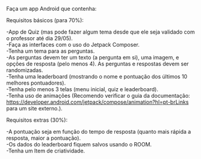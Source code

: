 Faça um app Android que contenha:

Requisitos básicos (para 70%):

-App de Quiz (mas pode fazer algum tema desde que ele seja validado com o professor até dia 29/05).  
-Faça as interfaces com o uso do Jetpack Composer.  
-Tenha um tema para as perguntas.  
-As perguntas devem ter um texto (a pergunta em si), uma imagem, e opções de resposta (pelo menos 4). As perguntas e respostas devem ser randomizadas.  
-Tenha uma leaderboard (mostrando o nome e pontuação dos últimos 10 melhores pontuadores).  
-Tenha pelo menos 3 telas (menu inicial, quiz e leaderboard).  
-Tenha uso de animações (Recomendo verificar o guia da documentação: https://developer.android.com/jetpack/compose/animation?hl=pt-brLinks para um site externo.).  

Requisitos extras (30%):

-A pontuação seja em função do tempo de resposta (quanto mais rápida a resposta, maior a pontuação).  
-Os dados do leaderboard fiquem salvos usando o ROOM.  
-Tenha um Item de criatividade.  
